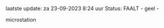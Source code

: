 laatste update: 
za 23-09-2023  8:24   uur 
Status: FAALT - geel - 
<div class="service Y">microstation</div>